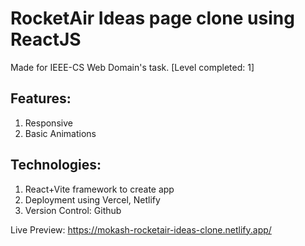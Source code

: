 # RocketAir Ideas page clone using ReactJS
Made for IEEE-CS Web Domain's task.
[Level completed: 1]

## Features:
1. Responsive
2. Basic Animations

## Technologies:
1. React+Vite framework to create app
2. Deployment using Vercel, Netlify
3. Version Control: Github

Live Preview: https://mokash-rocketair-ideas-clone.netlify.app/
